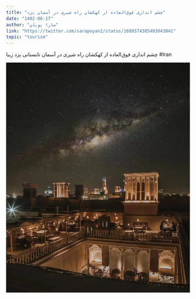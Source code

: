 ```yaml
---
title: "چشم اندازی فوق‌العاده از کهکشان راه شيری در آسمان یزد"
date: "1402-06-17"
author: "سارا پویان"
link: "https://twitter.com/sarapoyan2/status/1689374385403043841"
topic: "tourism"
---
```


چشم اندازی فوق‌العاده از کهکشان راه شيری در آسمان تابستانی یزد زیبا
#Iran

![چشم اندازی فوق‌العاده از کهکشان راه شيری در آسمان یزد](./Kahkeshan-rah-shiri-yazd.webp)
